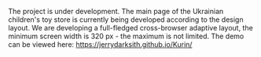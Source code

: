 The project is under development. 
The main page of the Ukrainian children's toy store is currently being developed according to the design layout. 
We are developing a full-fledged cross-browser adaptive layout, the minimum screen width is 320 px - the maximum is not limited. 
The demo can be viewed here:
https://jerrydarksith.github.io/Kurin/
